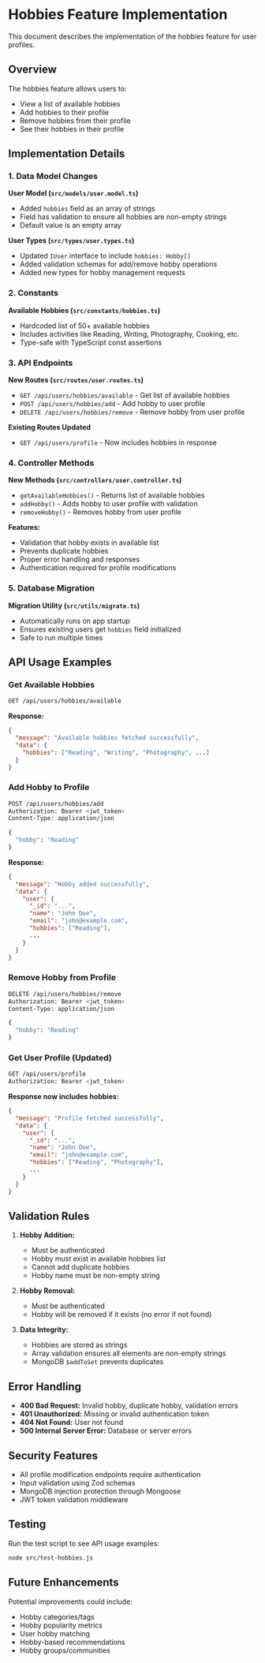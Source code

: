 # Hobbies Feature Implementation

This document describes the implementation of the hobbies feature for user profiles.

## Overview

The hobbies feature allows users to:
- View a list of available hobbies
- Add hobbies to their profile
- Remove hobbies from their profile
- See their hobbies in their profile

## Implementation Details

### 1. Data Model Changes

**User Model (`src/models/user.model.ts`)**
- Added `hobbies` field as an array of strings
- Field has validation to ensure all hobbies are non-empty strings
- Default value is an empty array

**User Types (`src/types/user.types.ts`)**
- Updated `IUser` interface to include `hobbies: Hobby[]`
- Added validation schemas for add/remove hobby operations
- Added new types for hobby management requests

### 2. Constants

**Available Hobbies (`src/constants/hobbies.ts`)**
- Hardcoded list of 50+ available hobbies
- Includes activities like Reading, Writing, Photography, Cooking, etc.
- Type-safe with TypeScript const assertions

### 3. API Endpoints

**New Routes (`src/routes/user.routes.ts`)**
- `GET /api/users/hobbies/available` - Get list of available hobbies
- `POST /api/users/hobbies/add` - Add hobby to user profile
- `DELETE /api/users/hobbies/remove` - Remove hobby from user profile

**Existing Routes Updated**
- `GET /api/users/profile` - Now includes hobbies in response

### 4. Controller Methods

**New Methods (`src/controllers/user.controller.ts`)**
- `getAvailableHobbies()` - Returns list of available hobbies
- `addHobby()` - Adds hobby to user profile with validation
- `removeHobby()` - Removes hobby from user profile

**Features:**
- Validation that hobby exists in available list
- Prevents duplicate hobbies
- Proper error handling and responses
- Authentication required for profile modifications

### 5. Database Migration

**Migration Utility (`src/utils/migrate.ts`)**
- Automatically runs on app startup
- Ensures existing users get `hobbies` field initialized
- Safe to run multiple times

## API Usage Examples

### Get Available Hobbies
```bash
GET /api/users/hobbies/available
```
**Response:**
```json
{
  "message": "Available hobbies fetched successfully",
  "data": {
    "hobbies": ["Reading", "Writing", "Photography", ...]
  }
}
```

### Add Hobby to Profile
```bash
POST /api/users/hobbies/add
Authorization: Bearer <jwt_token>
Content-Type: application/json

{
  "hobby": "Reading"
}
```
**Response:**
```json
{
  "message": "Hobby added successfully",
  "data": {
    "user": {
      "_id": "...",
      "name": "John Doe",
      "email": "john@example.com",
      "hobbies": ["Reading"],
      ...
    }
  }
}
```

### Remove Hobby from Profile
```bash
DELETE /api/users/hobbies/remove
Authorization: Bearer <jwt_token>
Content-Type: application/json

{
  "hobby": "Reading"
}
```

### Get User Profile (Updated)
```bash
GET /api/users/profile
Authorization: Bearer <jwt_token>
```
**Response now includes hobbies:**
```json
{
  "message": "Profile fetched successfully",
  "data": {
    "user": {
      "_id": "...",
      "name": "John Doe",
      "email": "john@example.com",
      "hobbies": ["Reading", "Photography"],
      ...
    }
  }
}
```

## Validation Rules

1. **Hobby Addition:**
   - Must be authenticated
   - Hobby must exist in available hobbies list
   - Cannot add duplicate hobbies
   - Hobby name must be non-empty string

2. **Hobby Removal:**
   - Must be authenticated
   - Hobby will be removed if it exists (no error if not found)

3. **Data Integrity:**
   - Hobbies are stored as strings
   - Array validation ensures all elements are non-empty strings
   - MongoDB `$addToSet` prevents duplicates

## Error Handling

- **400 Bad Request:** Invalid hobby, duplicate hobby, validation errors
- **401 Unauthorized:** Missing or invalid authentication token
- **404 Not Found:** User not found
- **500 Internal Server Error:** Database or server errors

## Security Features

- All profile modification endpoints require authentication
- Input validation using Zod schemas
- MongoDB injection protection through Mongoose
- JWT token validation middleware

## Testing

Run the test script to see API usage examples:
```bash
node src/test-hobbies.js
```

## Future Enhancements

Potential improvements could include:
- Hobby categories/tags
- Hobby popularity metrics
- User hobby matching
- Hobby-based recommendations
- Hobby groups/communities
